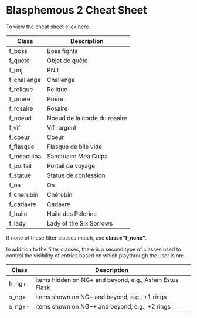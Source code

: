 # Blasphemous 2 Cheat Sheet

To view the cheat sheet [click here](http://MarcLadon.github.io/BlasphemousV2/).

| Class   | Description |
|---      |--- |
| f_boss  | Boss fights |
| f_quete  | Objet de quête |
| f_pnj  | PNJ |
| f_challenge  | Challenge |
| f_relique  | Relique |
| f_priere   | Prière |
| f_rosaire  | Rosaire |
| f_noeud  | Noeud de la corde du rosaire |
| f_vif  | Vif-argent |
| f_coeur  | Coeur |
| f_flasque  | Flasque de bile vide |
| f_meaculpa | Sanctuaire Mea Culpa |
| f_portail  | Portail de voyage |
| f_statue  | Statue de confession |
| f_os   | Os |
| f_cherubin  | Chérubin |
| f_cadavre  | Cadavre |
| f_huile  | Huile des Pélerins |
| f_lady  | Lady of the Six Sorrows |

If none of these filter classes match, use **class="f_none"**.

In addition to the filter classes, there is a second type of classes used to control the visibility of entries based on which playthrough the user is on:

| Class  | Description |
|---     |--- |
| h_ng+  | items hidden on NG+ and beyond, e.g., Ashen Estus Flask |
| s_ng+  | items shown on NG+ and beyond, e.g., +1 rings |
| s_ng++ | items shown on NG++ and beyond, e.g., +2 rings |

